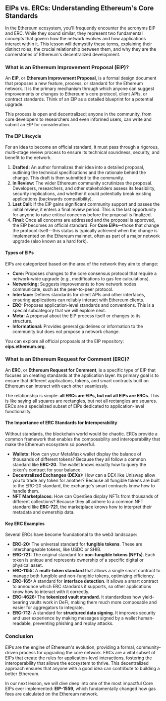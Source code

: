 ## EIPs vs. ERCs: Understanding Ethereum's Core Standards

In the Ethereum ecosystem, you'll frequently encounter the acronyms EIP and ERC. While they sound similar, they represent two fundamental concepts that govern how the network evolves and how applications interact within it. This lesson will demystify these terms, explaining their distinct roles, the crucial relationship between them, and why they are the cornerstones of Ethereum's decentralized development.

### What is an Ethereum Improvement Proposal (EIP)?

An **EIP**, or **Ethereum Improvement Proposal**, is a formal design document that proposes a new feature, process, or standard for the Ethereum network. It is the primary mechanism through which anyone can suggest improvements or changes to Ethereum's core protocol, client APIs, or contract standards. Think of an EIP as a detailed blueprint for a potential upgrade.

This process is open and decentralized; anyone in the community, from core developers to researchers and even informed users, can write and submit an EIP for consideration.

#### The EIP Lifecycle

For an idea to become an official standard, it must pass through a rigorous, multi-stage review process to ensure its technical soundness, security, and benefit to the network.

1.  **Drafted:** An author formalizes their idea into a detailed proposal, outlining the technical specifications and the rationale behind the change. This draft is then submitted to the community.
2.  **In Review:** The wider Ethereum community scrutinizes the proposal. Developers, researchers, and other stakeholders assess its feasibility, security implications, and whether it could potentially break existing applications (backwards compatibility).
3.  **Last Call:** If the EIP gains significant community support and passes the initial review, it enters a final review period. This is the last opportunity for anyone to raise critical concerns before the proposal is finalized.
4.  **Final:** Once all concerns are addressed and the proposal is approved, the EIP becomes an official standard. For **Core EIPs**—those that change the protocol itself—this status is typically achieved when the change is implemented on the Ethereum mainnet, often as part of a major network upgrade (also known as a hard fork).

#### Types of EIPs

EIPs are categorized based on the area of the network they aim to change:

*   **Core:** Proposes changes to the core consensus protocol that require a network-wide upgrade (e.g., modifications to gas fee calculations).
*   **Networking:** Suggests improvements to how network nodes communicate, such as the peer-to-peer protocol.
*   **Interface:** Defines standards for client APIs and other interfaces, ensuring applications can reliably interact with Ethereum clients.
*   **ERC:** Proposes application-level standards and conventions. This is a special subcategory that we will explore next.
*   **Meta:** A proposal about the EIP process itself or changes to its structure.
*   **Informational:** Provides general guidelines or information to the community but does not propose a network change.

You can explore all official proposals at the EIP repository: **eips.ethereum.org**.

### What is an Ethereum Request for Comment (ERC)?

An **ERC**, or **Ethereum Request for Comment**, is a specific type of EIP that focuses on creating standards at the application layer. Its primary goal is to ensure that different applications, tokens, and smart contracts built on Ethereum can interact with each other seamlessly.

The relationship is simple: **all ERCs are EIPs, but not all EIPs are ERCs**. This is like saying all squares are rectangles, but not all rectangles are squares. ERCs are a specialized subset of EIPs dedicated to application-level functionality.

#### The Importance of ERC Standards for Interoperability

Without standards, the blockchain world would be chaotic. ERCs provide a common framework that enables the composability and interoperability that make the Ethereum ecosystem so powerful.

*   **Wallets:** How can your MetaMask wallet display the balance of thousands of different tokens? Because they all follow a common standard like **ERC-20**. The wallet knows exactly how to query the token's contract for your balance.
*   **Decentralized Exchanges (DEXs):** How can a DEX like Uniswap allow you to trade any token for another? Because all fungible tokens are built to the ERC-20 standard, the exchange's smart contracts know how to handle them.
*   **NFT Marketplaces:** How can OpenSea display NFTs from thousands of different collections? Because they all adhere to a common NFT standard like **ERC-721**, the marketplace knows how to interpret their metadata and ownership data.

#### Key ERC Examples

Several ERCs have become foundational to the web3 landscape:

*   **ERC-20:** The universal standard for **fungible tokens**. These are interchangeable tokens, like USDC or SHIB.
*   **ERC-721:** The original standard for **non-fungible tokens (NFTs)**. Each token is unique and represents ownership of a specific digital or physical asset.
*   **ERC-1155:** A **multi-token standard** that allows a single smart contract to manage both fungible and non-fungible tokens, optimizing efficiency.
*   **ERC-165:** A standard for **interface detection**. It allows a smart contract to announce which ERC standards it supports, so other applications know how to interact with it correctly.
*   **ERC-4626:** The **tokenized vault standard**. It standardizes how yield-bearing vaults work in DeFi, making them much more composable and easier for aggregators to integrate.
*   **ERC-712:** A standard for **structured data signing**. It improves security and user experience by making messages signed by a wallet human-readable, preventing phishing and replay attacks.

### Conclusion

EIPs are the engine of Ethereum's evolution, providing a formal, community-driven process for upgrading the core network. ERCs are a vital subset of EIPs that create the rules for application-level interactions, fostering the interoperability that allows the ecosystem to thrive. This decentralized approach ensures that anyone with a good idea can contribute to building a better Ethereum.

In our next lesson, we will dive deep into one of the most impactful Core EIPs ever implemented: **EIP-1559**, which fundamentally changed how gas fees are calculated on the Ethereum network.